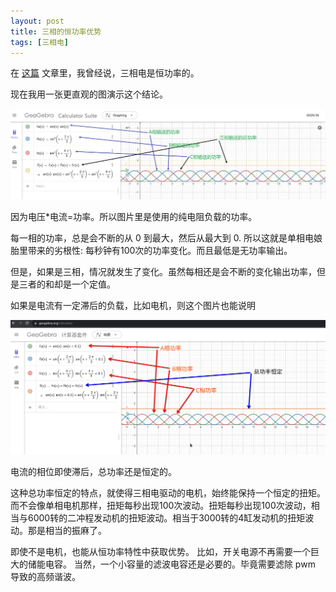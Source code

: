 ```yaml
---
layout: post
title: 三相的恒功率优势
tags: [三相电]
---
```


在 [这篇](/2022/02/14/ev-charging-and-3phase-balance.html) 文章里，我曾经说，三相电是恒功率的。

现在我用一张更直观的图演示这个结论。


![三相的恒功率图](/images/3pharse_nice.jpg)


因为电压*电流=功率。所以图片里是使用的纯电阻负载的功率。

每一相的功率，总是会不断的从 0 到最大，然后从最大到 0.  所以这就是单相电娘胎里带来的劣根性: 每秒钟有100次的功率变化。而且最低是无功率输出。

但是，如果是三相，情况就发生了变化。虽然每相还是会不断的变化输出功率，但是三者的和却是一个定值。

如果是电流有一定滞后的负载，比如电机，则这个图片也能说明

![三相电机的恒功率图](/images/3pharse_nice2.png)

电流的相位即使滞后，总功率还是恒定的。

这种总功率恒定的特点，就使得三相电驱动的电机，始终能保持一个恒定的扭矩。
而不会像单相电机那样，扭矩每秒出现100次波动。扭矩每秒出现100次波动，相当与6000转的二冲程发动机的扭矩波动。相当于3000转的4缸发动机的扭矩波动。那是相当的振麻了。

即使不是电机，也能从恒功率特性中获取优势。
比如，开关电源不再需要一个巨大的储能电容。
当然，一个小容量的滤波电容还是必要的。毕竟需要滤除 pwm 导致的高频谐波。

